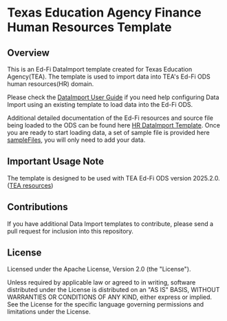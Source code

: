 # Texas Education Agency Finance Human Resources Template

## Overview

This is an Ed-Fi DataImport template created for Texas Education Agency(TEA). The template is used to import data into TEA's Ed-Fi ODS human resources(HR) domain.

Please check the [DataImport User Guide](<DataImport User Guide.pdf>) if you need help configuring Data Import using an existing template to load data into the Ed-Fi ODS.

Additional detailed documentation of the Ed-Fi resources and source file being loaded to the ODS can be found here [HR DataImport Template](<HR DataImport Template.pdf>). Once you are ready to start loading data, a set of sample file is provided here [sampleFiles](sampleFiles), you will only need to add your data.


## Important Usage Note

The template is designed to be used with TEA Ed-Fi ODS version 2025.2.0.([TEA resources](https://www.texasstudentdatasystem.org/tsds/about/resources))

## Contributions

If you have additional Data Import templates to contribute, please send a pull request for inclusion into this repository.

## License

Licensed under the Apache License, Version 2.0 (the "License").

Unless required by applicable law or agreed to in writing, software distributed under the License is distributed on an "AS IS" BASIS, WITHOUT WARRANTIES OR CONDITIONS OF ANY KIND, either express or implied. See the License for the specific language governing permissions and limitations under the License.